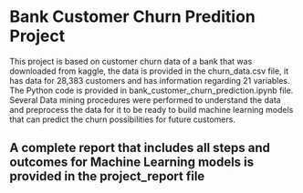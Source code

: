 # Bank Customer Churn Predition Project
This project is  based on customer churn data of a bank that was downloaded from kaggle, the data is provided in the churn_data.csv file, it has data for 28,383 customers and has information regarding 21 variables.
The Python code is provided in bank_customer_churn_prediction.ipynb file. Several Data mining procedures were performed to understand the data and preprocess the data for it to be ready to build machine learning models that can predict the churn possibilities for future customers.

## A complete report that includes all steps and outcomes for Machine Learning models is provided in the project_report file

